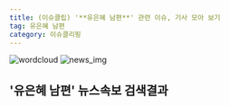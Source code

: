 ```yaml
---
title: (이슈클립) '**유은혜 남편**' 관련 이슈, 기사 모아 보기
tag: 유은혜 남편
category: 이슈클리핑
---
```

![wordcloud](https://s3.ap-northeast-2.amazonaws.com/lyrics101-wordcloud/2018-10-03-1538517385.png)
![news_img](https://user-images.githubusercontent.com/42597476/44507050-1206f400-a6e4-11e8-8d98-7ffbfebb353f.png)
## **'**유은혜 남편**'** 뉴스속보 검색결과

